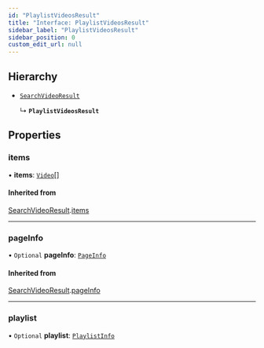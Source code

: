 ```yaml
---
id: "PlaylistVideosResult"
title: "Interface: PlaylistVideosResult"
sidebar_label: "PlaylistVideosResult"
sidebar_position: 0
custom_edit_url: null
---
```


## Hierarchy

- [`SearchVideoResult`](SearchVideoResult.md)

  ↳ **`PlaylistVideosResult`**

## Properties

### items

• **items**: [`Video`](Video.md)[]

#### Inherited from

[SearchVideoResult](SearchVideoResult.md).[items](SearchVideoResult.md#items)

___

### pageInfo

• `Optional` **pageInfo**: [`PageInfo`](PageInfo.md)

#### Inherited from

[SearchVideoResult](SearchVideoResult.md).[pageInfo](SearchVideoResult.md#pageinfo)

___

### playlist

• `Optional` **playlist**: [`PlaylistInfo`](PlaylistInfo.md)
